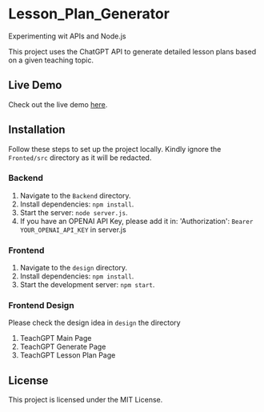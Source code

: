 # Lesson_Plan_Generator
Experimenting wit APIs and Node.js

This project uses the ChatGPT API to generate detailed lesson plans based on a given teaching topic.

## Live Demo

Check out the live demo [here](https://akshi02.github.io/Lesson_Plan_Generator/).

## Installation

Follow these steps to set up the project locally.
Kindly ignore the `Fronted/src` directory as it will be redacted.

### Backend
1. Navigate to the `Backend` directory.
2. Install dependencies: `npm install`.
3. Start the server: `node server.js`.
4. If you have an OPENAI API Key, please add it in: 'Authorization': `Bearer YOUR_OPENAI_API_KEY` in server.js

### Frontend
1. Navigate to the `design` directory.
2. Install dependencies: `npm install`.
3. Start the development server: `npm start`.

### Frontend Design
Please check the design idea in `design` the directory
1. TeachGPT Main Page
2. TeachGPT Generate Page
3. TeachGPT Lesson Plan Page

## License

This project is licensed under the MIT License.
